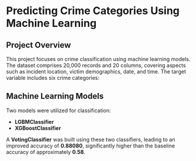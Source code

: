 # Predicting Crime Categories Using Machine Learning

## Project Overview
This project focuses on crime classification using machine learning models. The dataset comprises 20,000 records and 20 columns, covering aspects such as incident location, victim demographics, date, and time. The target variable includes six crime categories:


## Machine Learning Models
Two models were utilized for classification:

- **LGBMClassifier**
- **XGBoostClassifier**

A **VotingClassifier** was built using these two classifiers, leading to an improved accuracy of **0.88080**, significantly higher than the baseline accuracy of approximately **0.58**.

